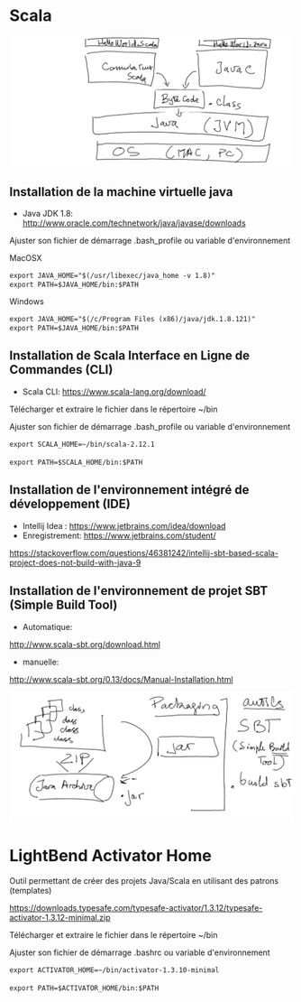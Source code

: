 # Scala

![alt tag](https://github.com/CollegeBoreal/INF1042-16E/blob/master/C.Installation/HelloWorld.png)

## Installation de la machine virtuelle java

* Java JDK 1.8: http://www.oracle.com/technetwork/java/javase/downloads

Ajuster son fichier de démarrage .bash_profile ou variable d'environnement 

MacOSX
```
export JAVA_HOME="$(/usr/libexec/java_home -v 1.8)"
export PATH=$JAVA_HOME/bin:$PATH
```

Windows
```
export JAVA_HOME="$(/c/Program Files (x86)/java/jdk.1.8.121)"
export PATH=$JAVA_HOME/bin:$PATH
```


## Installation de Scala Interface en Ligne de Commandes (CLI)

* Scala CLI: https://www.scala-lang.org/download/

Télécharger et extraire le fichier dans le répertoire ~/bin

Ajuster son fichier de démarrage .bash_profile ou variable d'environnement 
```
export SCALA_HOME=~/bin/scala-2.12.1

export PATH=$SCALA_HOME/bin:$PATH
```


## Installation de l'environnement intégré de développement (IDE)

* Intellij Idea : https://www.jetbrains.com/idea/download
* Enregistrement: https://www.jetbrains.com/student/

https://stackoverflow.com/questions/46381242/intellij-sbt-based-scala-project-does-not-build-with-java-9

## Installation de l'environnement de projet SBT (Simple Build Tool)

* Automatique:  

http://www.scala-sbt.org/download.html

* manuelle:  

http://www.scala-sbt.org/0.13/docs/Manual-Installation.html

![alt tag](https://github.com/CollegeBoreal/INF1042-16E/blob/master/C.Installation/sbt.png)

# LightBend Activator Home

  Outil permettant de créer des projets Java/Scala en utilisant des patrons (templates)

https://downloads.typesafe.com/typesafe-activator/1.3.12/typesafe-activator-1.3.12-minimal.zip

Télécharger et extraire le fichier dans le répertoire ~/bin

Ajuster son fichier de démarrage .bashrc ou variable d'environnement 
```
export ACTIVATOR_HOME=~/bin/activator-1.3.10-minimal

export PATH=$ACTIVATOR_HOME/bin:$PATH
```
